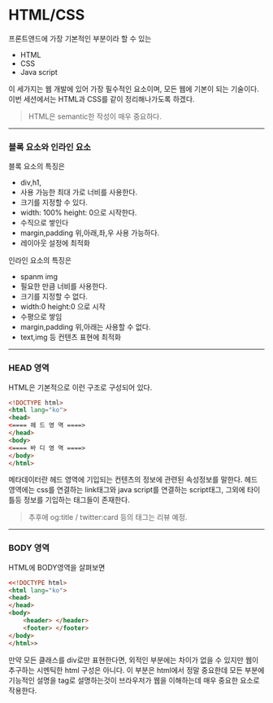 # HTML/CSS

프론트앤드에 가장 기본적인 부분이라 할 수 있는 
- HTML
- CSS
- Java script

이 세가지는 웹 개발에 있어 가장 필수적인 요소이며, 모든 웹에 기본이 되는 기술이다. 이번 세션에서는 HTML과 CSS를 같이 정리해나가도록 하겠다.

> HTML은 semantic한 작성이 매우 중요하다. 
___
###  블록 요소와 인라인 요소

블록 요소의 특징은
 - div,h1,
 - 사용 가능한 최대 가로 너비를 사용한다.
 - 크기를 지정할 수 있다.
 - width: 100% height: 0으로 시작한다.
 - 수직으로 쌓인다
 - margin,padding 위,아래,좌,우 사용 가능하다.
 - 레이아웃 설정에 최적화


인라인 요소의 특징은
 - spanm img
 - 필요한 만큼 너비를 사용한다.
 - 크기를 지정할 수 없다.
 - width:0 height:0 으로 시작
 - 수평으로 쌓임
 - margin,padding 위,아래는 사용할 수 없다.
 - text,img 등 컨텐츠 표현에 최적화
 ___
 ### HEAD 영역
 HTML은 기본적으로 이런 구조로 구성되어 있다.

 ```html
<!DOCTYPE html>
<html lang="ko">
<head>
<==== 헤 드 영 역 ====>
</head>
<body>
<==== 바 디 영 역 ====>
</body>
</html>
```

메타데이터란 헤드 영역에 기입되는 컨텐츠의 정보에 관련된 속성정보를 말한다. 헤드 영역에는 css를 연결하는 link태그와 java script를 연결하는 script태그, 그외에 타이틀등 정보를 기입하는 태그들이 존재한다.

>추후에 og:title / twitter:card 등의 태그는 리뷰 예정.

___
### BODY 영역
HTML에 BODY영역을 살펴보면

```html
<<!DOCTYPE html>
<html lang="ko">
<head>
</head>
<body>
    <header> </header>
    <footer> </footer>
</body>
</html>>
```

만약 모든 클래스를 div로만 표현한다면, 외적인 부분에는 차이가 없을 수 있지만 웹이 추구하는 시멘틱한 html 구성은 아니다. 이 부분은 html에서 정말 중요한데 모든 부분에 기능적인 설명을 tag로 설명하는것이 브라우저가 웹을 이해하는데 매우 중요한 요소로 작용한다.
